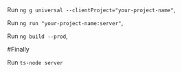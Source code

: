 Run `ng g universal --clientProject="your-project-name"`,

Run `ng run "your-project-name:server"`,

Run `ng build --prod`,

#Finally

Run `ts-node server`
